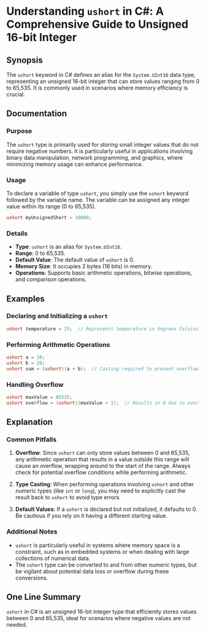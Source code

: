 <!--
Meta Description: # Understanding `ushort` in C#: A Comprehensive Guide to Unsigned 16-bit Integer ## Synopsis The `ushort` keyword in C# defines an alias for the `Syst...
Meta Keywords: ushort, type, overflow, values, operations
-->

# Understanding `ushort` in C#: A Comprehensive Guide to Unsigned 16-bit Integer

## Synopsis
The `ushort` keyword in C# defines an alias for the `System.UInt16` data type, representing an unsigned 16-bit integer that can store values ranging from 0 to 65,535. It is commonly used in scenarios where memory efficiency is crucial.

## Documentation
### Purpose
The `ushort` type is primarily used for storing small integer values that do not require negative numbers. It is particularly useful in applications involving binary data manipulation, network programming, and graphics, where minimizing memory usage can enhance performance.

### Usage
To declare a variable of type `ushort`, you simply use the `ushort` keyword followed by the variable name. The variable can be assigned any integer value within its range (0 to 65,535).

```csharp
ushort myUnsignedShort = 30000;
```

### Details
- **Type**: `ushort` is an alias for `System.UInt16`.
- **Range**: 0 to 65,535.
- **Default Value**: The default value of `ushort` is 0.
- **Memory Size**: It occupies 2 bytes (16 bits) in memory.
- **Operations**: Supports basic arithmetic operations, bitwise operations, and comparison operations.

## Examples
### Declaring and Initializing a `ushort`
```csharp
ushort temperature = 25;  // Represents temperature in degrees Celsius
```

### Performing Arithmetic Operations
```csharp
ushort a = 10;
ushort b = 20;
ushort sum = (ushort)(a + b);  // Casting required to prevent overflow
```

### Handling Overflow
```csharp
ushort maxValue = 65535;
ushort overflow = (ushort)(maxValue + 1);  // Results in 0 due to overflow
```

## Explanation
### Common Pitfalls
1. **Overflow**: Since `ushort` can only store values between 0 and 65,535, any arithmetic operation that results in a value outside this range will cause an overflow, wrapping around to the start of the range. Always check for potential overflow conditions while performing arithmetic.

2. **Type Casting**: When performing operations involving `ushort` and other numeric types (like `int` or `long`), you may need to explicitly cast the result back to `ushort` to avoid type errors.

3. **Default Values**: If a `ushort` is declared but not initialized, it defaults to 0. Be cautious if you rely on it having a different starting value.

### Additional Notes
- `ushort` is particularly useful in systems where memory space is a constraint, such as in embedded systems or when dealing with large collections of numerical data.
- The `ushort` type can be converted to and from other numeric types, but be vigilant about potential data loss or overflow during these conversions.

## One Line Summary
`ushort` in C# is an unsigned 16-bit integer type that efficiently stores values between 0 and 65,535, ideal for scenarios where negative values are not needed.